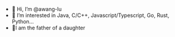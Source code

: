 - 👋 Hi, I’m @awang-lu
- 👀 I’m interested in Java, C/C++, Javascript/Typescript, Go, Rust, Python...
- 💞️I am the father of a daughter

<!---
- 🌱 I’m currently learning ...
- 💞️ I’m looking to collaborate on ...
- 📫 How to reach me ...
--->

<!---
awang-lu/awang-lu is a ✨ special ✨ repository because its `README.md` (this file) appears on your GitHub profile.
You can click the Preview link to take a look at your changes.
--->
